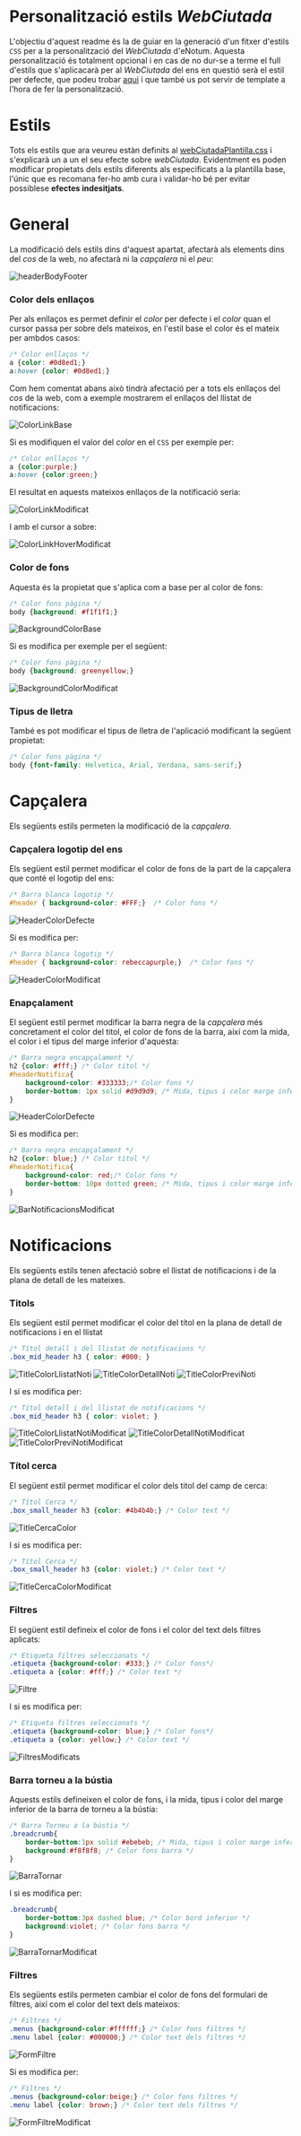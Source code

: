 # Personalització estils *WebCiutada*

L'objectiu d'aquest readme és la de guiar en la generació d'un fitxer d'estils `CSS` per a la personalització del *WebCiutada* d'eNotum. Aquesta personalització és totalment opcional i en cas de no dur-se a terme el full d'estils que s'aplicacarà per al *WebCiutada* del ens en questió serà el estil per defecte, que podeu trobar [aqui](https://github.com/ConsorciAOC/eNotum/blob/master/customCSSWebCiutada/webCiutadaPlantilla.css) i que també us pot servir de template a l'hora de fer la personalització.

# Estils

Tots els estils que ara veureu estàn definits al [webCiutadaPlantilla.css](https://github.com/ConsorciAOC/eNotum/blob/master/customCSSWebCiutada/webCiutadaPlantilla.css) i s'explicarà un a un el seu efecte sobre *webCiutada*. Evidentment es poden modificar propietats dels estils diferents als especificats a la plantilla base, l'únic que es recomana fer-ho amb cura i validar-ho bé per evitar possiblese **efectes indesitjats**.

# General

La modificació dels estils dins d'aquest apartat, afectarà als elements dins del _cos_ de la web, no afectarà ni la _capçalera_ ni el _peu_:

![headerBodyFooter](https://github.com/ConsorciAOC/eNotum/blob/master/customCSSWebCiutada/img/headerBodyFooter.jpg)

### Color dels enllaços

Per als enllaços es permet definir el *color* per defecte i el *color* quan el cursor passa per sobre dels mateixos, en l'estil base el color és el mateix per ambdos casos:

```css
/* Color enllaços */
a {color: #0d8ed1;}
a:hover {color: #0d8ed1;}
```
Com hem comentat abans això tindrà afectació per a tots els enllaços del _cos_ de la web, com a exemple mostrarem el enllaços del llistat de notificacions:

![ColorLinkBase](https://github.com/ConsorciAOC/eNotum/blob/master/customCSSWebCiutada/img/ColorLinkBase.png)

Si es modifiquen el valor del _color_ en el `CSS` per exemple per:

```css
/* Color enllaços */
a {color:purple;}
a:hover {color:green;}
```
El resultat en aquests mateixos enllaços de la notificació seria:

![ColorLinkModificat](https://github.com/ConsorciAOC/eNotum/blob/master/customCSSWebCiutada/img/ColorLinkModificat.png)

I amb el cursor a sobre:

![ColorLinkHoverModificat](https://github.com/ConsorciAOC/eNotum/blob/master/customCSSWebCiutada/img/ColorLinkHoverModificat.png)

### Color de fons

Aquesta és la propietat que s'aplica com a base per al color de fons:

```css
/* Color fons pàgina */
body {background: #f1f1f1;}
```
![BackgroundColorBase](https://github.com/ConsorciAOC/eNotum/blob/master/customCSSWebCiutada/img/BackgroundColorBase.png)

Si es modifica per exemple per el següent:

```css
/* Color fons pàgina */
body {background: greenyellow;}
```

![BackgroundColorModificat](https://github.com/ConsorciAOC/eNotum/blob/master/customCSSWebCiutada/img/BackgroundColorModificat.png)

### Tipus de lletra

També es pot modificar el tipus de lletra de l'aplicació modificant la següent propietat:

```css
/* Color fons pàgina */
body {font-family: Helvetica, Arial, Verdana, sans-serif;}
```


# Capçalera

Els següents estils permeten la modificació de la _capçalera_.

### Capçalera logotip del ens

Els següent estil permet modificar el color de fons de la part de la capçalera que conté el logotip del ens:

```css
/* Barra blanca logotip */
#header { background-color: #FFF;}  /* Color fons */
```

![HeaderColorDefecte](https://github.com/ConsorciAOC/eNotum/blob/master/customCSSWebCiutada/img/HeaderColorDefecte.png)

Si es modifica per:

```css
/* Barra blanca logotip */
#header { background-color: rebeccapurple;}  /* Color fons */
```
![HeaderColorModificat](https://github.com/ConsorciAOC/eNotum/blob/master/customCSSWebCiutada/img/HeaderColorModificat.png)

### Enapçalament

El següent estil permet modificar la barra negra de la _capçalera_ més concretament el color del titol, el color de fons de la barra, així com la mida, el color i el tipus del marge inferior d'aquesta:

```css
/* Barra negra encapçalament */
h2 {color: #fff;} /* Color títol */
#headerNotifica{
	background-color: #333333;/* Color fons */
	border-bottom: 1px solid #d9d9d9; /* Mida, tipus i color marge inferior */
}
```

![HeaderColorDefecte](https://github.com/ConsorciAOC/eNotum/blob/master/customCSSWebCiutada/img/HeaderColorDefecte.png)

Si es modifica per:

```css
/* Barra negra encapçalament */
h2 {color: blue;} /* Color títol */
#headerNotifica{
	background-color: red;/* Color fons */
	border-bottom: 10px dotted green; /* Mida, tipus i color marge inferior */
}
```

![BarNotificacionsModificat](https://github.com/ConsorciAOC/eNotum/blob/master/customCSSWebCiutada/img/BarNotificacionsModificat.png)

# Notificacions

Els següents estils tenen afectació sobre el llistat de notificacions i de la plana de detall de les mateixes.

### Titols

Els següent estil permet modificar el color del títol en la plana de detall de notificacions i en el llistat

```css
/* Títol detall i del llistat de notificacions */
.box_mid_header h3 { color: #000; }
```
![TitleColorLlistatNoti](https://github.com/ConsorciAOC/eNotum/blob/master/customCSSWebCiutada/img/TitleColorLlistatNoti.png)
![TitleColorDetallNoti](https://github.com/ConsorciAOC/eNotum/blob/master/customCSSWebCiutada/img/TitleColorDetallNoti.png)
![TitleColorPreviNoti](https://github.com/ConsorciAOC/eNotum/blob/master/customCSSWebCiutada/img/TitleColorPreviNoti.png)

I si es modifica per:

```css
/* Títol detall i del llistat de notificacions */
.box_mid_header h3 { color: violet; }
```

![TitleColorLlistatNotiModificat](https://github.com/ConsorciAOC/eNotum/blob/master/customCSSWebCiutada/img/TitleColorLlistatNotiModificat.png)
![TitleColorDetallNotiModificat](https://github.com/ConsorciAOC/eNotum/blob/master/customCSSWebCiutada/img/TitleColorDetallNotiModificat.png)
![TitleColorPreviNotiModificat](https://github.com/ConsorciAOC/eNotum/blob/master/customCSSWebCiutada/img/TitleColorPreviNotiModificat.png)

### Títol cerca

El següent estil permet modificar el color dels titol del camp de cerca:

```css
/* Títol Cerca */
.box_small_header h3 {color: #4b4b4b;} /* Color text */
```
![TitleCercaColor](https://github.com/ConsorciAOC/eNotum/blob/master/customCSSWebCiutada/img/TitleCercaColor.png)

I si es modifica per:

```css
/* Títol Cerca */
.box_small_header h3 {color: violet;} /* Color text */
```

![TitleCercaColorModificat](https://github.com/ConsorciAOC/eNotum/blob/master/customCSSWebCiutada/img/TitleCercaColorModificat.png)

### Filtres

El següent estil defineix el color de fons i el color del text dels filtres aplicats:

```css
/* Etiqueta filtres seleccionats */ 
.etiqueta {background-color: #333;} /* Color fons*/
.etiqueta a {color: #fff;} /* Color text */
```
![Filtre](https://github.com/ConsorciAOC/eNotum/blob/master/customCSSWebCiutada/img/Filtre.png)

I si es modifica per:

```css
/* Etiqueta filtres seleccionats */ 
.etiqueta {background-color: blue;} /* Color fons*/
.etiqueta a {color: yellow;} /* Color text */
```

![FiltresModificats](https://github.com/ConsorciAOC/eNotum/blob/master/customCSSWebCiutada/img/FiltresModificats.png)

### Barra torneu a la bústia

Aquests estils defineixen el color de fons, i la mida, tipus i color del marge inferior de la barra de torneu a la bústia:

```css
/* Barra Torneu a la bústia */
.breadcrumb{
	border-bottom:1px solid #ebebeb; /* Mida, tipus i color marge inferior */
	background:#f8f8f8; /* Color fons barra */
}
```

![BarraTornar](https://github.com/ConsorciAOC/eNotum/blob/master/customCSSWebCiutada/img/BarraTornar.png)

I si es modifica per:

```css
.breadcrumb{
	border-bottom:3px dashed blue; /* Color bord inferior */
	background:violet; /* Color fons barra */
}
```

![BarraTornarModificat](https://github.com/ConsorciAOC/eNotum/blob/master/customCSSWebCiutada/img/BarraTornarModificat.png)

### Filtres

Els següents estils permeten cambiar el color de fons del formulari de filtres, així com el color del text dels mateixos:

```css
/* Filtres */
.menus {background-color:#ffffff;} /* Color fons filtres */
.menu label {color: #000000;} /* Color text dels filtres */
```

![FormFiltre](https://github.com/ConsorciAOC/eNotum/blob/master/customCSSWebCiutada/img/FormFiltre.png)

Si es modifica per:

```css
/* Filtres */
.menus {background-color:beige;} /* Color fons filtres */
.menu label {color: brown;} /* Color text dels filtres */
```
![FormFiltreModificat](https://github.com/ConsorciAOC/eNotum/blob/master/customCSSWebCiutada/img/FormFiltreModificat.png)

